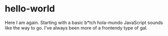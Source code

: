 # hello-world
Here I am again. Starting with a basic b*tch hola-mundo
JavaScript sounds like the way to go. 
I've always been more of a frontendy type of gal. 
